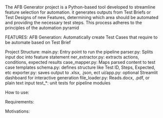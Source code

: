 The AFB Generator project is a Python-based tool developed to streamline feature selection for automation. it generates outputs from Test Briefs or Test Designs of new Features, determining which area should be automated and providing the necessary test steps. This process adheres to the principles of the automation pyramid

FEATURES:
AFB Generation: Automatically create Test Cases that require to be automate based on Test Brief

Project Structure:
main.py: Entry point to run the pipeline
parser.py: Splits input doc into feature statement
ner_extractor.py: extracts actions, conditions, expected results
case_mapper.py: Maps parsed content to test case templates
schema.py: defines structure like Test ID, Steps, Expected, etc
exporter.py: saves output to .xlsx, .json, ect
ui/app.py: optional Streamlit dashboard for interactive generation
file_loader.py: Reads.docx, .pdf, or plain text input
test_*: unit tests for pipeline modules

How to use:


Requirements:

Motivations:
